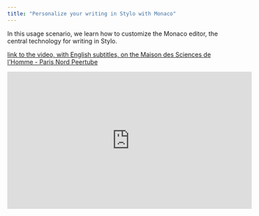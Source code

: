 ```yaml
---
title: "Personalize your writing in Stylo with Monaco"
---
```


In this usage scenario, we learn how to customize the Monaco editor, the central technology for writing in Stylo.

[link to the video, with English subtitles, on the Maison des Sciences de l'Homme - Paris Nord Peertube](https://video.mshparisnord.fr/w/7DLFTu9EQ2h2npyWu5DTCG?subtitle=en)

<iframe title="Personalize your writing in Stylo with Monaco" width="560" height="315" src="https://video.mshparisnord.fr/videos/embed/35dce427-fa5f-4999-bb56-9883ce0bee84?subtitle=en" frameborder="0" allowfullscreen="" sandbox="allow-same-origin allow-scripts allow-popups allow-forms"></iframe>
